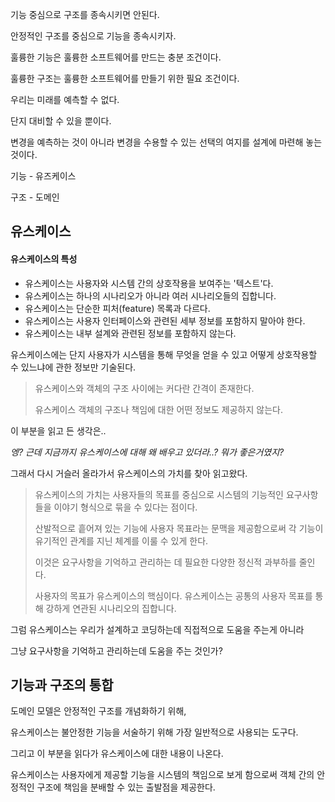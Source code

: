 기능 중심으로 구조를 종속시키면 안된다.

안정적인 구조를 중심으로 기능을 종속시키자.



훌륭한 기능은 훌륭한 소프트웨어를 만드는 충분 조건이다.

훌륭한 구조는 훌륭한 소프트웨어를 만들기 위한 필요 조건이다.



우리는 미래를 예측할 수 없다.

단지 대비할 수 있을 뿐이다.



변경을 예측하는 것이 아니라 변경을 수용할 수 있는 선택의 여지를 설계에 마련해 놓는 것이다.



기능 - 유즈케이스

구조 - 도메인



## 유스케이스



#### 유스케이스의 특성

* 유스케이스는 사용자와 시스템 간의 상호작용을 보여주는 '텍스트'다.
* 유스케이스는 하나의 시나리오가 아니라 여러 시나리오들의 집합니다.
* 유스케이스는 단순한 피처(feature) 목록과 다르다.
* 유스케이스는 사용자 인터페이스와 관련된 세부 정보를 포함하지 말아야 한다.
* 유스케이스는 내부 설계와 관련된 정보를 포함하지 않는다.

유스케이스에는 단지 사용자가 시스템을 통해 무엇을 얻을 수 있고 어떻게 상호작용할 수 있느냐에 관한 정보만 기술된다.





> 유스케이스와 객체의 구조 사이에는 커다란 간격이 존재한다.
>
> 유스케이스 객체의 구조나 책임에 대한 어떤 정보도 제공하지 않는다.

이 부분을 읽고 든 생각은..

*엥? 근데 지금까지 유스케이스에 대해 왜 배우고 있더라..? 뭐가 좋은거였지?*



그래서 다시 거슬러 올라가서 유스케이스의 가치를 찾아 읽고왔다.

> 유스케이스의 가치는 사용자들의 목표를 중심으로 시스템의 기능적인 요구사항들을 이야기 형식으로 묶을 수 있다는 점이다.
>
> 산발적으로 흩어져 있는 기능에 사용자 목표라는 문맥을 제공함으로써 각 기능이 유기적인 관계를 지닌 체계를 이룰 수 있게 한다.
>
> 이것은 요구사항을 기억하고 관리하는 데 필요한 다양한 정신적 과부하를 줄인다.
>
> 사용자의 목표가 유스케이스의 핵심이다. 유스케이스는 공통의 사용자 목표를 통해 강하게 연관된 시나리오의 집합니다.



그럼 유스케이스는 우리가 설계하고 코딩하는데 직접적으로 도움을 주는게 아니라

그냥 요구사항을 기억하고 관리하는데 도움을 주는 것인가?





## 기능과 구조의 통합

도메인 모델은 안정적인 구조를 개념화하기 위해,

유스케이스는 불안정한 기능을 서술하기 위해 가장 일반적으로 사용되는 도구다.



그리고 이 부분을 읽다가 유스케이스에 대한 내용이 나온다.

유스케이스는 사용자에게 제공할 기능을 시스템의 책임으로 보게 함으로써 객체 간의 안정적인 구조에 책임을 분배할 수 있는 출발점을 제공한다.

